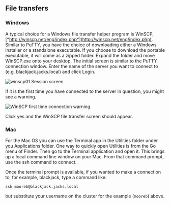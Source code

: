 

## File transfers

### Windows

A typical choice for a Windows file transfer helper program is
WinSCP,[*http://winscp.net/eng/index.php*](http://winscp.net/eng/index.php).  Similar to PuTTY, you have the choice of downloading either a Windows installer or a standalone executable.  If you choose to download the portable executable, it will come as a zipped folder.  Expand the folder and move WinSCP.exe onto your desktop.  The initial screen is similar to the PuTTY connection window.  Enter the name of the server you want to connect to (e.g. blackjack.jacks.local) and click Login.

![winscp01 Session screen](https://raw.githubusercontent.com/sdsu-unrc/unrc_docs/master/filetransfer/winscp01.png)


If it is the first time you have connected to the server in question, you might see a warning.

![WinSCP first time connection warning](https://raw.githubusercontent.com/sdsu-unrc/unrc_docs/master/filetransfer/winscp02.png)

Click yes and the WinSCP file transfer screen should appear.

### Mac

For the Mac OS you can use the Terminal app in the Utilities folder
under you Applications folder. One way to quickly open Utilities is from
the Go menu of Finder. Then go to the Terminal application and open it.
This brings up a local command line window on your Mac. From that
command prompt, use the ssh command to connect.

Once the terminal prompt is available, if you wanted to make a connection to, for example, blackjack, type a command like:

```
ssh mooreb@blackjack.jacks.local
```

but substitute your username on the cluster for the example (`mooreb`) above.
